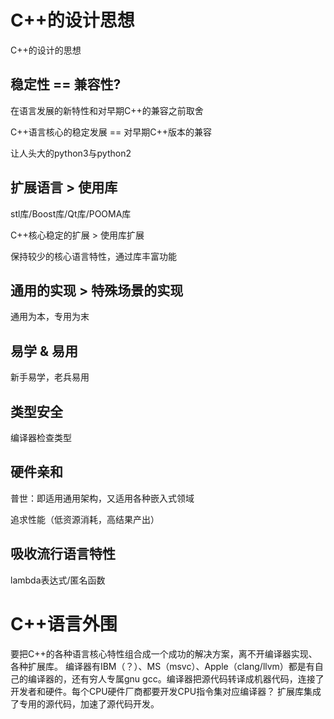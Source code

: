 # C++的设计思想
C++的设计的思想

## 稳定性 == 兼容性?
在语言发展的新特性和对早期C++的兼容之前取舍

C++语言核心的稳定发展 == 对早期C++版本的兼容

让人头大的python3与python2

## 扩展语言 > 使用库
stl库/Boost库/Qt库/POOMA库

C++核心稳定的扩展 > 使用库扩展

保持较少的核心语言特性，通过库丰富功能

## 通用的实现 > 特殊场景的实现
通用为本，专用为末


## 易学 & 易用
新手易学，老兵易用

## 类型安全
编译器检查类型

## 硬件亲和
普世：即适用通用架构，又适用各种嵌入式领域

追求性能（低资源消耗，高结果产出）

## 吸收流行语言特性
lambda表达式/匿名函数

# C++语言外围
要把C++的各种语言核心特性组合成一个成功的解决方案，离不开编译器实现、各种扩展库。
编译器有IBM（？）、MS（msvc）、Apple（clang/llvm）都是有自己的编译器的，还有穷人专属gnu gcc。编译器把源代码转译成机器代码，连接了开发者和硬件。每个CPU硬件厂商都要开发CPU指令集对应编译器？
扩展库集成了专用的源代码，加速了源代码开发。